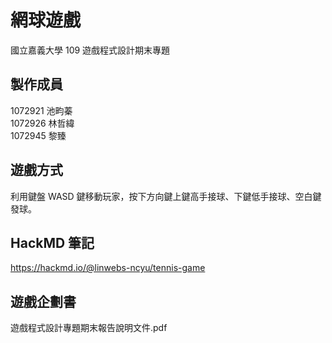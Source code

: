 # 網球遊戲
國立嘉義大學 109 遊戲程式設計期末專題  

## 製作成員
1072921 池畇蓁  
1072926 林哲緯  
1072945 黎臻

## 遊戲方式
利用鍵盤 WASD 鍵移動玩家，按下方向鍵上鍵高手接球、下鍵低手接球、空白鍵發球。

## HackMD 筆記
https://hackmd.io/@linwebs-ncyu/tennis-game

## 遊戲企劃書
遊戲程式設計專題期末報告說明文件.pdf